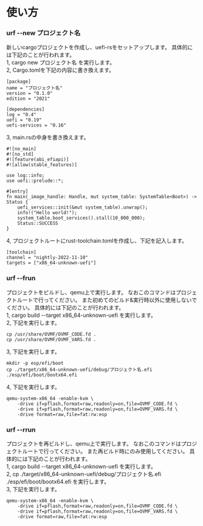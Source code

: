 # 使い方
### urf --new プロジェクト名
新しいcargoプロジェクトを作成し、uefi-rsをセットアップします。
具体的には下記のことが行われます。<br>
1, cargo new プロジェクト名 を実行します。<br>
2, Cargo.tomlを下記の内容に書き換えます。
```
[package]
name = "プロジェクト名"
version = "0.1.0"
edition = "2021"

[dependencies]
log = "0.4"
uefi = "0.19"
uefi-services = "0.16"
```
3, main.rsの中身を書き換えます。

```
#![no_main]
#![no_std]
#![feature(abi_efiapi)]
#![allow(stable_features)]

use log::info;
use uefi::prelude::*;

#[entry]
fn main(_image_handle: Handle, mut system_table: SystemTable<Boot>) -> Status {
    uefi_services::init(&mut system_table).unwrap();
    info!("Hello world!");
    system_table.boot_services().stall(10_000_000);
    Status::SUCCESS
}
```
4, プロジェクトルートにrust-toolchain.tomlを作成し、下記を記入します。
```
[toolchain]
channel = "nightly-2022-11-10"
targets = ["x86_64-unknown-uefi"]
```

### urf --frun
プロジェクトをビルドし、qemu上で実行します。
なおこのコマンドはプロジェクトルートで行ってください。
また初めてのビルド&実行時以外に使用しないでください。
具体的には下記のことが行われます。<br>
1, cargo build --target x86_64-unknown-uefi を実行します。<br>
2, 下記を実行します。
```
cp /usr/share/OVMF/OVMF_CODE.fd .
cp /usr/share/OVMF/OVMF_VARS.fd .
```
3, 下記を実行します。
```
mkdir -p esp/efi/boot
cp ./target/x86_64-unknown-uefi/debug/プロジェクト名.efi ./esp/efi/boot/bootx64.efi
```
4, 下記を実行します。
```
qemu-system-x86_64 -enable-kvm \
    -drive if=pflash,format=raw,readonly=on,file=OVMF_CODE.fd \
    -drive if=pflash,format=raw,readonly=on,file=OVMF_VARS.fd \
    -drive format=raw,file=fat:rw:esp
```

### urf --rrun
プロジェクトを再ビルドし、qemu上で実行します。
なおこのコマンドはプロジェクトルートで行ってください。
また再ビルド時にのみ使用してください。
具体的には下記のことが行われます。<br>
1, cargo build --target x86_64-unknown-uefi を実行します。<br>
2, cp ./target/x86_64-unknown-uefi/debug/プロジェクト名.efi  ./esp/efi/boot/bootx64.efi を実行します。<br>
3, 下記を実行します。
```
qemu-system-x86_64 -enable-kvm \
    -drive if=pflash,format=raw,readonly=on,file=OVMF_CODE.fd \
    -drive if=pflash,format=raw,readonly=on,file=OVMF_VARS.fd \
    -drive format=raw,file=fat:rw:esp
```

